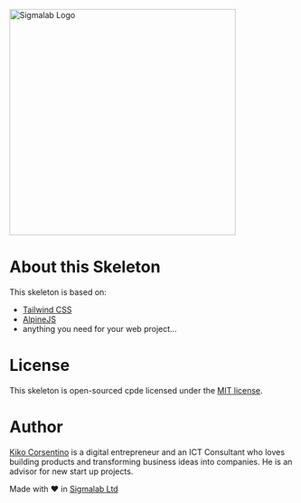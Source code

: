 <p class="flex justify-center">
  <a href="https://sigmalab.co.uk" target="_blank">
    <img src="https://sigmalab.co.uk/_files/svg/sigmalab-logo-02.svg" width="400" alt="Sigmalab Logo" >
  </a>
</p>

<h1 class="text-3xl">About this <span class="italic">Skeleton</span></h1>

<p>This skeleton is based on:</p>

<ul class="list-inside list-disc">
  <li><a href="https://tailwindcss.com/">Tailwind CSS</a></li>
  <li><a href="https://alpinejs.dev/">AlpineJS</a></li>
  <li>anything you need for your web project...</li>
</ul>

<h1 class="text-3xl">License</h1>

<p>This skeleton is open-sourced cpde licensed under the <a href="https://opensource.org/licenses/MIT" class="font-bold">MIT license</a>.</p>

<h1 class="text-3xl">Author</h1>

<p>
  <a href="https://corsentino.net/" class="font-bold">Kiko Corsentino</a> is a digital entrepreneur and an ICT Consultant who loves building products and transforming business ideas into companies. He is an advisor for new start up projects.
</p>

<p class="text-sm text-center">Made with <span class="text-red-600">&hearts;</span> in <a href="https://sigmalab.co.uk">Sigmalab Ltd</a></p>  